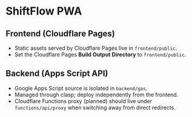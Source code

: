# ShiftFlow PWA

## Frontend (Cloudflare Pages)
- Static assets served by Cloudflare Pages live in `frontend/public`.
- Set the Cloudflare Pages **Build Output Directory** to `frontend/public`.

## Backend (Apps Script API)
- Google Apps Script source is isolated in `backend/gas`.
- Managed through clasp; deploy independently from the frontend.
- Cloudflare Functions proxy (planned) should live under `functions/api/proxy` when switching away from direct redirects.
